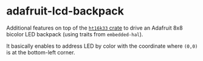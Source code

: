 # adafruit-lcd-backpack

Additional features on top of the [`ht16k33` crate](https://crates.io/crates/ht16k33) to drive an Adafruit 8x8 bicolor LED backpack (using traits from `embedded-hal`).

It basically enables to address LED by color with the coordinate where `(0,0)` is at the bottom-left corner.